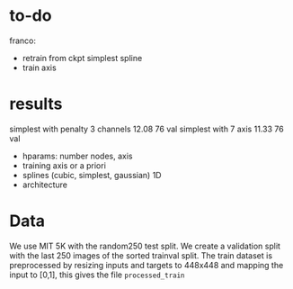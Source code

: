 
# to-do
franco:
- retrain from ckpt simplest spline
- train axis

# results
simplest with penalty 3 channels 12.08 76 val
simplest with 7 axis 11.33 76 val

- hparams: number nodes, axis
- training axis or a priori
- splines (cubic, simplest, gaussian) 1D
- architecture


# Data
We use MIT 5K with the random250 test split.
We create a validation split with the last 250 images of the sorted trainval split.
The train dataset is preprocessed by resizing inputs and targets to 448x448 and mapping the input to [0,1], this gives the file `processed_train`





